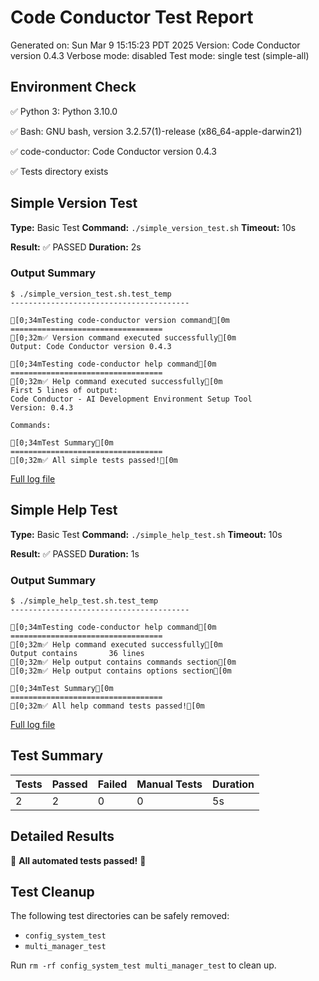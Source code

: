 # Code Conductor Test Report
Generated on: Sun Mar  9 15:15:23 PDT 2025
Version: Code Conductor version 0.4.3
Verbose mode: disabled
Test mode: single test (simple-all)

## Environment Check
✅ Python 3: Python 3.10.0

✅ Bash: GNU bash, version 3.2.57(1)-release (x86_64-apple-darwin21)

✅ code-conductor: Code Conductor version 0.4.3

✅ Tests directory exists

## Simple Version Test
**Type:** Basic Test
**Command:** `./simple_version_test.sh`
**Timeout:** 10s

**Result:** ✅ PASSED
**Duration:** 2s
### Output Summary
```
$ ./simple_version_test.sh.test_temp
----------------------------------------

[0;34mTesting code-conductor version command[0m
==================================
[0;32m✅ Version command executed successfully[0m
Output: Code Conductor version 0.4.3

[0;34mTesting code-conductor help command[0m
==================================
[0;32m✅ Help command executed successfully[0m
First 5 lines of output: 
Code Conductor - AI Development Environment Setup Tool
Version: 0.4.3

Commands:

[0;34mTest Summary[0m
==================================
[0;32m✅ All simple tests passed![0m
```

[Full log file](test_reports/Simple_Version_Test_2025-03-09_15-15-23.log)

## Simple Help Test
**Type:** Basic Test
**Command:** `./simple_help_test.sh`
**Timeout:** 10s

**Result:** ✅ PASSED
**Duration:** 1s
### Output Summary
```
$ ./simple_help_test.sh.test_temp
----------------------------------------

[0;34mTesting code-conductor help command[0m
==================================
[0;32m✅ Help command executed successfully[0m
Output contains       36 lines
[0;32m✅ Help output contains commands section[0m
[0;32m✅ Help output contains options section[0m

[0;34mTest Summary[0m
==================================
[0;32m✅ All help command tests passed![0m
```

[Full log file](test_reports/Simple_Help_Test_2025-03-09_15-15-23.log)

## Test Summary

| Tests | Passed | Failed | Manual Tests | Duration |
|-------|--------|--------|-------------|----------|
| 2 | 2 | 0 | 0 | 5s |

## Detailed Results

🎉 **All automated tests passed!** 🎉

## Test Cleanup
The following test directories can be safely removed:
- `config_system_test`
- `multi_manager_test`

Run `rm -rf config_system_test multi_manager_test` to clean up.
